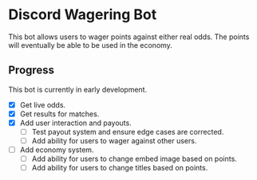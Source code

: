 # Discord Wagering Bot
This bot allows users to wager points against either real odds. The points will eventually be able to be used in the economy.

## Progress ##
This bot is currently in early development.

- [x] Get live odds.
- [x] Get results for matches.
- [x] Add user interaction and payouts.
    - [ ] Test payout system and ensure edge cases are corrected.
    - [ ] Add ability for users to wager against other users.
- [ ] Add economy system.
    - [ ] Add ability for users to change embed image based on points.
    - [ ] Add ability for users to change titles based on points.